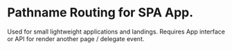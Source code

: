 # Pathname Routing for SPA App.

Used for small lightweight applications and landings. Requires App interface or API for render another page / delegate event.

